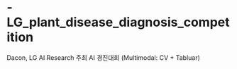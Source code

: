 # -LG_plant_disease_diagnosis_competition
Dacon, LG AI Research 주최 AI 경진대회 (Multimodal: CV + Tabluar)
